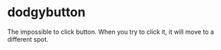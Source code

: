 # dodgybutton

The impossible to click button. When you try to click it, it will move to a different spot.
